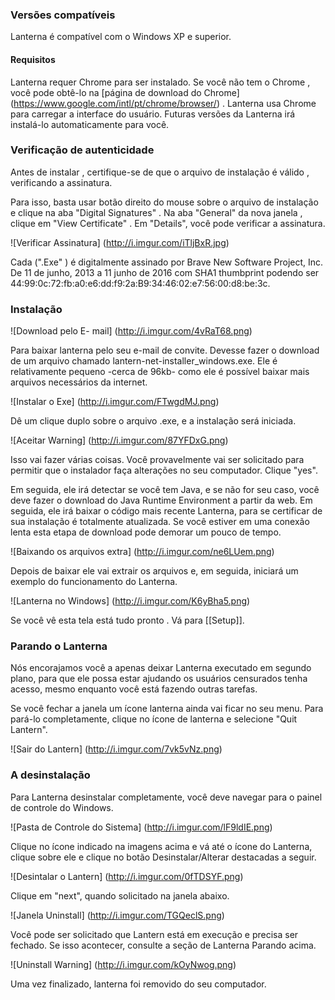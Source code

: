 ### Versões compatíveis

Lanterna é compatível com o Windows XP e superior.

#### Requisitos

Lanterna requer Chrome para ser instalado. Se você não tem o Chrome , você pode obtê-lo na [página de download do Chrome] (https://www.google.com/intl/pt/chrome/browser/) . Lanterna usa Chrome para carregar a interface do usuário. Futuras versões da Lanterna irá instalá-lo automaticamente para você.

### Verificação de autenticidade

Antes de instalar , certifique-se de que o arquivo de instalação é válido , verificando a assinatura.

Para isso, basta usar botão direito do mouse sobre o arquivo de instalação e clique na aba "Digital Signatures" . Na aba "General" da nova janela , clique em "View Certificate" . Em "Details", você pode verificar a assinatura.

![Verificar Assinatura] (http://i.imgur.com/iTljBxR.jpg)

Cada (".Exe" ) é digitalmente assinado por Brave New Software Project, Inc. De 11 de junho, 2013 a 11 junho de 2016 com SHA1 thumbprint podendo ser 44:99:0c:72:fb:a0:e6:dd:f9:2a:B9:34:46:02:e7:56:00:d8:be:3c.

### Instalação

![Download pelo E- mail] (http://i.imgur.com/4vRaT68.png)

Para baixar lanterna pelo seu e-mail de convite. Devesse fazer o download de um arquivo chamado lantern-net-installer_windows.exe. Ele é relativamente pequeno -cerca de 96kb- como ele é possível baixar mais arquivos necessários da internet.

![Instalar o Exe] (http://i.imgur.com/FTwgdMJ.png)

Dê um clique duplo sobre o arquivo .exe, e a instalação será iniciada.

![Aceitar Warning] (http://i.imgur.com/87YFDxG.png)

Isso vai fazer várias coisas. Você provavelmente vai ser solicitado para permitir que o instalador faça alterações no seu computador. Clique "yes".

Em seguida, ele irá detectar se você tem Java, e se não for seu caso, você deve fazer o download do Java Runtime Environment a partir da web. Em seguida, ele irá baixar o código mais recente Lanterna, para se certificar de sua instalação é totalmente atualizada. Se você estiver em uma conexão lenta esta etapa de download pode demorar um pouco de tempo.

![Baixando os arquivos extra] (http://i.imgur.com/ne6LUem.png)

Depois de baixar ele vai extrair os arquivos e, em seguida, iniciará um exemplo do funcionamento do Lanterna.

![Lanterna no Windows] (http://i.imgur.com/K6yBha5.png)

Se você vê esta tela está tudo pronto . Vá para [[Setup]].

### Parando o Lanterna

Nós encorajamos você a apenas deixar Lanterna executado em segundo plano, para que ele possa estar ajudando os usuários censurados tenha acesso, mesmo enquanto você está fazendo outras tarefas.

Se você fechar a janela um ícone lanterna ainda vai ficar no seu menu. Para pará-lo completamente, clique no ícone de lanterna e selecione "Quit Lantern".

![Sair do Lantern] (http://i.imgur.com/7vk5vNz.png)

### A desinstalação

Para Lanterna desinstalar completamente, você deve navegar para o painel de controle do Windows.

![Pasta de Controle do Sistema] (http://i.imgur.com/lF9ldIE.png)

Clique no ícone indicado na imagens acima e vá até o ícone do Lanterna, clique sobre ele e clique no botão Desinstalar/Alterar destacadas a seguir.

![Desintalar o Lantern] (http://i.imgur.com/0fTDSYF.png)

Clique em "next", quando solicitado na janela abaixo.

![Janela Uninstall] (http://i.imgur.com/TGQeclS.png)

Você pode ser solicitado que Lantern está em execução e precisa ser fechado. Se isso acontecer, consulte a seção de Lanterna Parando acima.

![Uninstall Warning] (http://i.imgur.com/kOyNwog.png)

Uma vez finalizado, lanterna foi removido do seu computador.
